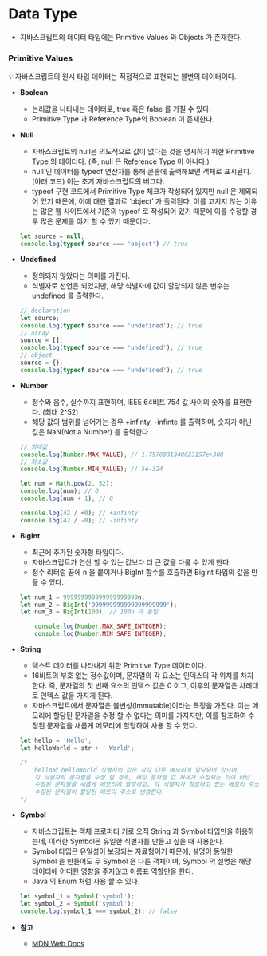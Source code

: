 # Data Type

- 자바스크립트의 데이터 타입에는  Primitive Values 와 Objects 가 존재한다.

### Primitive Values

<aside>
💡 자바스크립트의 원시 타입 데이터는 직접적으로 표현되는 불변의 데이터이다.

</aside>

- **Boolean**
    - 논리값을 나타내는 데이터로, true 혹은 false 를 가질 수 있다.
    - Primitive Type 과 Reference Type의 Boolean 이 존재한다.
- **Null**
    - 자바스크립트의 null은 의도적으로 값이 없다는 것을 명시하기 위한 Primitive Type 의 데이터다. (즉, null 은 Reference Type 이 아니다.)
    - null 인 데이터를 typeof 연산자를 통해 콘솔에 출력해보면 객체로 표시된다. (아래 코드)
    이는 초기 자바스크립트의 버그다.
    - typeof 구현 코드에서 Primitive Type 체크가 작성되어 있지만 null 은 제외되어 있기 때문에, 이에 대한 결과로 ‘object’ 가 출력된다.
    이를 고치지 않는 이유는 많은 웹 사이트에서 기존의 typeof 로 작성되어 있기 때문에 이를 수정할 경우 많은 문제를 야기 할 수 있기 때문이다.
    
    ```jsx
    let source = null;
    console.log(typeof source === 'object') // true
    ```
    
- **Undefined**
    - 정의되지 않았다는 의미를 가진다.
    - 식별자로 선언은 되었지만, 해당 식별자에 값이 할당되지 않은 변수는 undefined 를 출력한다.
    
    ```jsx
    // declaration
    let source;
    console.log(typeof source === 'undefined'); // true
    // array
    source = [];
    console.log(typeof source === 'undefined'); // true
    // object
    source = {};
    console.log(typeof source === 'undefined'); // true
    ```
    
- **Number**
    - 정수와 음수, 실수까지 표현하며, IEEE 64비트 754 값 사이의 숫자를 표현한다. (최대 2^52)
    - 해당 값의 범위를 넘어가는 경우 +infinty, -infinte 를 출력하며, 숫자가 아닌 값은 NaN(Not a Number) 를 출력한다.
    
    ```jsx
    // 최대값
    console.log(Number.MAX_VALUE); // 1.7976931348623157e+308
    // 최소값
    console.log(Number.MIN_VALUE); // 5e-324
    
    let num = Math.pow(2, 52);
    console.log(num); // O
    console.log(num + 1); // O
    
    console.log(42 / +0); // +infinty
    console.log(42 / -0); // -infinty
    ```
    
- **BigInt**
    - 최근에 추가된 숫자형 타입이다.
    - 자바스크립트가 연산 할 수 있는 값보다 더 큰 값을 다룰 수 있게 한다.
    - 정수 리터럴 끝에 n 을 붙이거나 BigInt 함수를 호출하면 BigInt 타입의 값을 만들 수 있다.
    
    ```jsx
    let num_1 = 999999999999999999999n;
    let num_2 = BigInt('999999999999999999999');
    let num_3 = BigInt(100); // 100n 과 동일
    
    	console.log(Number.MAX_SAFE_INTEGER);
    	console.log(Number.MIN_SAFE_INTEGER);
    ```
    
- **String**
    - 텍스트 데이터를 나타내기 위한 Primitive Type 데이터이다.
    - 16비트의 부호 없는 정수값이며, 문자열의 각 요소는 인덱스의 각 위치를 차지한다. 즉, 문자열의 첫 번째 요소의 인덱스 값은 0 이고, 이후의 문자열은 차례대로 인덱스 값을 가지게 된다.
    - 자바스크립트에서 문자열은 불변성(Immutable)이라는 특징을 가진다. 이는 메모리에 할당된 문자열을 수정 할 수 없다는 의미를 가지지만, 이를 참조하여 수정된 문자열을 새롭게 메모리에 할당하여 사용 할 수 있다.
    
    ```jsx
    let hello = 'Hello';
    let helloWorld = str + ' World';
    
    /*
    	hello와 helloWorld 식별자의 값은 각각 다른 메모리에 할당되어 있으며,
    	각 식별자의 문자열을 수정 할 경우, 해당 문자열 값 자체가 수정되는 것이 아닌
    	수정된 문자열을 새롭게 메모리에 할당하고, 각 식별자가 참조하고 있는 메모리 주소를
    	수정된 문자열이 할당된 메모리 주소로 변경한다.
    */
    ```
    
- **Symbol**
    - 자바스크립트는 객체 프로퍼티 키로 오직 String 과 Symbol 타입만을 허용하는데, 이러한 Symbol은 유일한 식별자를 만들고 싶을 때 사용한다.
    - Symbol 타입은 유일성이 보장되는 자료형이기 때문에, 설명이 동일한 Symbol 을 만들어도 두 Symbol 은 다른 객체이며, Symbol 의 설명은 해당 데이터에 어떠한 영향을 주지않고 이름표 역할만을 한다.
    - Java 의 Enum 처럼 사용 할 수 있다.
    
    ```jsx
    let symbol_1 = Symbol('symbol');
    let symbol_2 = Symbol('symbol');
    console.log(symbol_1 === symbol_2); // false
    ```
    
- **참고**
    - [MDN Web Docs](https://developer.mozilla.org/en-US/docs/Web/JavaScript/Data_structures#boolean_type)
